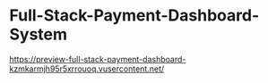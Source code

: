 # Full-Stack-Payment-Dashboard-System
https://preview-full-stack-payment-dashboard-kzmkarmjh95r5xrrouoq.vusercontent.net/
